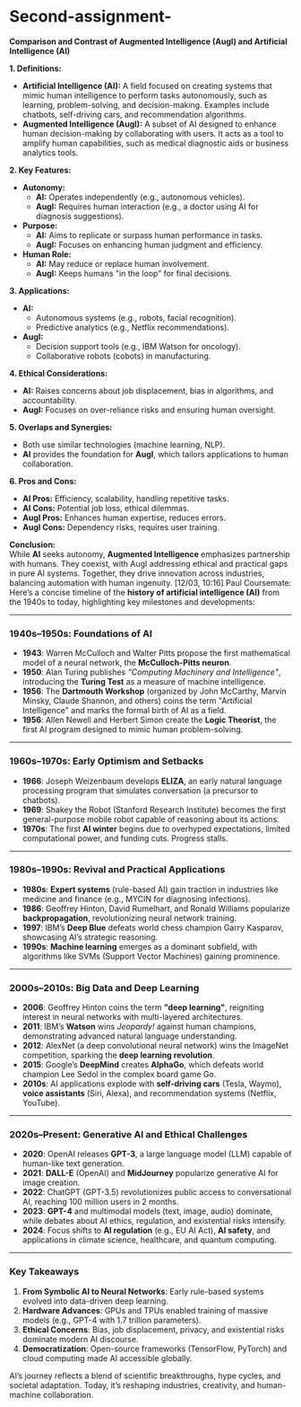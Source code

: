 # Second-assignment- 

**Comparison and Contrast of Augmented Intelligence (AugI) and Artificial Intelligence (AI)**

**1. Definitions:**  
- **Artificial Intelligence (AI):** A field focused on creating systems that mimic human intelligence to perform tasks autonomously, such as learning, problem-solving, and decision-making. Examples include chatbots, self-driving cars, and recommendation algorithms.  
- **Augmented Intelligence (AugI):** A subset of AI designed to enhance human decision-making by collaborating with users. It acts as a tool to amplify human capabilities, such as medical diagnostic aids or business analytics tools.  

**2. Key Features:**  
- **Autonomy:**  
  - **AI:** Operates independently (e.g., autonomous vehicles).  
  - **AugI:** Requires human interaction (e.g., a doctor using AI for diagnosis suggestions).  
- **Purpose:**  
  - **AI:** Aims to replicate or surpass human performance in tasks.  
  - **AugI:** Focuses on enhancing human judgment and efficiency.  
- **Human Role:**  
  - **AI:** May reduce or replace human involvement.  
  - **AugI:** Keeps humans "in the loop" for final decisions.  

**3. Applications:**  
- **AI:**  
  - Autonomous systems (e.g., robots, facial recognition).  
  - Predictive analytics (e.g., Netflix recommendations).  
- **AugI:**  
  - Decision support tools (e.g., IBM Watson for oncology).  
  - Collaborative robots (cobots) in manufacturing.  

**4. Ethical Considerations:**  
- **AI:** Raises concerns about job displacement, bias in algorithms, and accountability.  
- **AugI:** Focuses on over-reliance risks and ensuring human oversight.  

**5. Overlaps and Synergies:**  
- Both use similar technologies (machine learning, NLP).  
- **AI** provides the foundation for **AugI**, which tailors applications to human collaboration.  

**6. Pros and Cons:**  
- **AI Pros:** Efficiency, scalability, handling repetitive tasks.  
- **AI Cons:** Potential job loss, ethical dilemmas.  
- **AugI Pros:** Enhances human expertise, reduces errors.  
- **AugI Cons:** Dependency risks, requires user training.  

**Conclusion:**  
While **AI** seeks autonomy, **Augmented Intelligence** emphasizes partnership with humans. They coexist, with AugI addressing ethical and practical gaps in pure AI systems. Together, they drive innovation across industries, balancing automation with human ingenuity.
[12/03, 10:16] Paul Coursemate: Here’s a concise timeline of the **history of artificial intelligence (AI)** from the 1940s to today, highlighting key milestones and developments:

---

### **1940s–1950s: Foundations of AI**
- **1943**: Warren McCulloch and Walter Pitts propose the first mathematical model of a neural network, the **McCulloch-Pitts neuron**.
- **1950**: Alan Turing publishes *"Computing Machinery and Intelligence"*, introducing the **Turing Test** as a measure of machine intelligence.
- **1956**: The **Dartmouth Workshop** (organized by John McCarthy, Marvin Minsky, Claude Shannon, and others) coins the term "Artificial Intelligence" and marks the formal birth of AI as a field.
- **1956**: Allen Newell and Herbert Simon create the **Logic Theorist**, the first AI program designed to mimic human problem-solving.

---

### **1960s–1970s: Early Optimism and Setbacks**
- **1966**: Joseph Weizenbaum develops **ELIZA**, an early natural language processing program that simulates conversation (a precursor to chatbots).
- **1969**: Shakey the Robot (Stanford Research Institute) becomes the first general-purpose mobile robot capable of reasoning about its actions.
- **1970s**: The first **AI winter** begins due to overhyped expectations, limited computational power, and funding cuts. Progress stalls.

---

### **1980s–1990s: Revival and Practical Applications**
- **1980s**: **Expert systems** (rule-based AI) gain traction in industries like medicine and finance (e.g., MYCIN for diagnosing infections).
- **1986**: Geoffrey Hinton, David Rumelhart, and Ronald Williams popularize **backpropagation**, revolutionizing neural network training.
- **1997**: IBM’s **Deep Blue** defeats world chess champion Garry Kasparov, showcasing AI’s strategic reasoning.
- **1990s**: **Machine learning** emerges as a dominant subfield, with algorithms like SVMs (Support Vector Machines) gaining prominence.

---

### **2000s–2010s: Big Data and Deep Learning**
- **2006**: Geoffrey Hinton coins the term **"deep learning"**, reigniting interest in neural networks with multi-layered architectures.
- **2011**: IBM’s **Watson** wins *Jeopardy!* against human champions, demonstrating advanced natural language understanding.
- **2012**: AlexNet (a deep convolutional neural network) wins the ImageNet competition, sparking the **deep learning revolution**.
- **2015**: Google’s **DeepMind** creates **AlphaGo**, which defeats world champion Lee Sedol in the complex board game Go.
- **2010s**: AI applications explode with **self-driving cars** (Tesla, Waymo), **voice assistants** (Siri, Alexa), and recommendation systems (Netflix, YouTube).

---

### **2020s–Present: Generative AI and Ethical Challenges**
- **2020**: OpenAI releases **GPT-3**, a large language model (LLM) capable of human-like text generation.
- **2021**: **DALL-E** (OpenAI) and **MidJourney** popularize generative AI for image creation.
- **2022**: ChatGPT (GPT-3.5) revolutionizes public access to conversational AI, reaching 100 million users in 2 months.
- **2023**: **GPT-4** and multimodal models (text, image, audio) dominate, while debates about AI ethics, regulation, and existential risks intensify.
- **2024**: Focus shifts to **AI regulation** (e.g., EU AI Act), **AI safety**, and applications in climate science, healthcare, and quantum computing.

---

### **Key Takeaways**
1. **From Symbolic AI to Neural Networks**: Early rule-based systems evolved into data-driven deep learning.
2. **Hardware Advances**: GPUs and TPUs enabled training of massive models (e.g., GPT-4 with 1.7 trillion parameters).
3. **Ethical Concerns**: Bias, job displacement, privacy, and existential risks dominate modern AI discourse.
4. **Democratization**: Open-source frameworks (TensorFlow, PyTorch) and cloud computing made AI accessible globally.

AI’s journey reflects a blend of scientific breakthroughs, hype cycles, and societal adaptation. Today, it’s reshaping industries, creativity, and human-machine collaboration.
